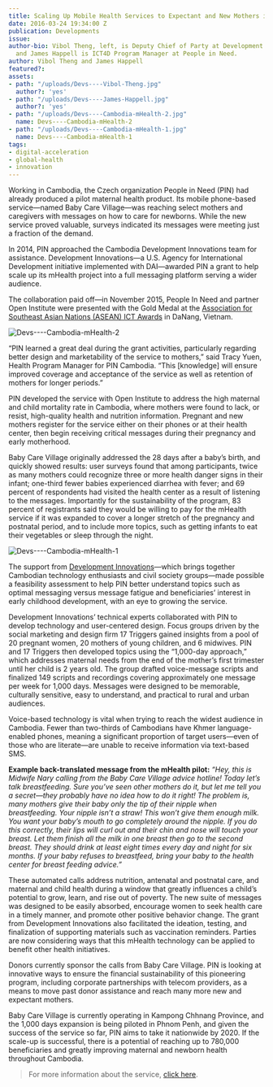 ```yaml
---
title: Scaling Up Mobile Health Services to Expectant and New Mothers in Cambodia
date: 2016-03-24 19:34:00 Z
publication: Developments
issue: 
author-bio: Vibol Theng, left, is Deputy Chief of Party at Development Innovations
  and James Happell is ICT4D Program Manager at People in Need.
author: Vibol Theng and James Happell
featured?: 
assets:
- path: "/uploads/Devs----Vibol-Theng.jpg"
  author?: 'yes'
- path: "/uploads/Devs----James-Happell.jpg"
  author?: 'yes'
- path: "/uploads/Devs----Cambodia-mHealth-2.jpg"
  name: Devs----Cambodia-mHealth-2
- path: "/uploads/Devs----Cambodia-mHealth-1.jpg"
  name: Devs----Cambodia-mHealth-1
tags:
- digital-acceleration
- global-health
- innovation
---
```


Working in Cambodia, the Czech organization People in Need (PIN) had already produced a pilot maternal health product. Its mobile phone-based service—named Baby Care Village—was reaching select mothers and caregivers with messages on how to care for newborns. While the new service proved valuable, surveys indicated its messages were meeting just a fraction of the demand.




In 2014, PIN approached the Cambodia Development Innovations team for assistance. Development Innovations—a U.S. Agency for International Development initiative implemented with DAI—awarded PIN a grant to help scale up its mHealth project into a full messaging platform serving a wider audience. 

The collaboration paid off—in November 2015, People In Need and partner Open Institute were presented with the Gold Medal at the [Association for Southeast Asian Nations (ASEAN) ICT Awards](http://www.aseanictaward.com/) in DaNang, Vietnam.

![Devs----Cambodia-mHealth-2](/uploads/Devs----Cambodia-mHealth-2.jpg "Photo courtesy of People In Need") 

“PIN learned a great deal during the grant activities, particularly regarding better design and marketability of the service to mothers,” said Tracy Yuen, Health Program Manager for PIN Cambodia. “This [knowledge] will ensure improved coverage and acceptance of the service as well as retention of mothers for longer periods.”

PIN developed the service with Open Institute to address the high maternal and child mortality rate in Cambodia, where mothers were found to lack, or resist, high-quality health and nutrition information. Pregnant and new mothers register for the service either on their phones or at their health center, then begin receiving critical messages during their pregnancy and early motherhood. 

Baby Care Village originally addressed the 28 days after a baby’s birth, and quickly showed results: user surveys found that among participants, twice as many mothers could recognize three or more health danger signs in their infant; one-third fewer babies experienced diarrhea with fever; and 69 percent of respondents had visited the health center as a result of listening to the messages. Importantly for the sustainability of the program, 83 percent of registrants said they would be willing to pay for the mHealth service if it was expanded to cover a longer stretch of the pregnancy and postnatal period, and to include more topics, such as getting infants to eat their vegetables or sleep through the night.

![Devs----Cambodia-mHealth-1](/uploads/Devs----Cambodia-mHealth-1.jpg "Photo courtesy of People in Need.") 

The support from [Development Innovations](http://dai.com/our-work/projects/cambodia%E2%80%94development-innovations)—which brings together Cambodian technology enthusiasts and civil society groups—made possible a feasibility assessment to help PIN better understand topics such as optimal messaging versus message fatigue and beneficiaries’ interest in early childhood development, with an eye to growing the service.

Development Innovations’ technical experts collaborated with PIN to develop technology and user-centered design. Focus groups driven by the social marketing and design firm 17 Triggers gained insights from a pool of 20 pregnant women, 20 mothers of young children, and 6 midwives. PIN and 17 Triggers then developed topics using the “1,000-day approach,” which addresses maternal needs from the end of the mother’s first trimester until her child is 2 years old. The group drafted voice-message scripts and finalized 149 scripts and recordings covering approximately one message per week for 1,000 days. Messages were designed to be memorable, culturally sensitive, easy to understand, and practical to rural and urban audiences.

Voice-based technology is vital when trying to reach the widest audience in Cambodia. Fewer than two-thirds of Cambodians have Khmer language-enabled phones, meaning a significant proportion of target users—even of those who are literate—are unable to receive information via text-based SMS.

<aside><p><strong>Example back-translated message from the mHealth pilot:</strong>
<em>“Hey, this is Midwife Nary calling from the Baby Care Village advice hotline! Today let’s talk breastfeeding. Sure you’ve seen other mothers do it, but let me tell you a secret—they probably have no idea how to do it right! The problem is, many mothers give their baby only the tip of their nipple when breastfeeding. Your nipple isn’t a straw! This won’t give them enough milk. You want your baby’s mouth to go completely around the nipple. If you do this correctly, their lips will curl out and their chin and nose will touch your breast. Let them finish all the milk in one breast then go to the second breast. They should drink at least eight times every day and night for six months. If your baby refuses to breastfeed, bring your baby to the health center for breast feeding advice.”</em></p>
</aside>

These automated calls address nutrition, antenatal and postnatal care, and maternal and child health during a window that greatly influences a child’s potential to grow, learn, and rise out of poverty. The new suite of messages was designed to be easily absorbed, encourage women to seek health care in a timely manner, and promote other positive behavior change. The grant from Development Innovations also facilitated the ideation, testing, and finalization of supporting materials such as vaccination reminders. Parties are now considering ways that this mHealth technology can be applied to benefit other health initiatives.

Donors currently sponsor the calls from Baby Care Village. PIN is looking at innovative ways to ensure the financial sustainability of this pioneering program, including corporate partnerships with telecom providers, as a means to move past donor assistance and reach many more new and expectant mothers.

Baby Care Village is currently operating in Kampong Chhnang Province, and the 1,000 days expansion is being piloted in Phnom Penh, and given the success of the service so far, PIN aims to take it nationwide by 2020. If the scale-up is successful, there is a potential of reaching up to 780,000 beneficiaries and greatly improving maternal and newborn health throughout Cambodia.

>For more information about the service, [click here](http://1000sokpheap.org/).

